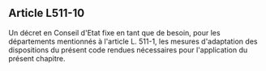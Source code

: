 ## Article L511-10


Un décret en Conseil d'Etat fixe en tant que de besoin, pour les départements mentionnés à l'article L. 511-1,
les mesures d'adaptation des dispositions du présent code rendues nécessaires pour l'application du présent
chapitre.


